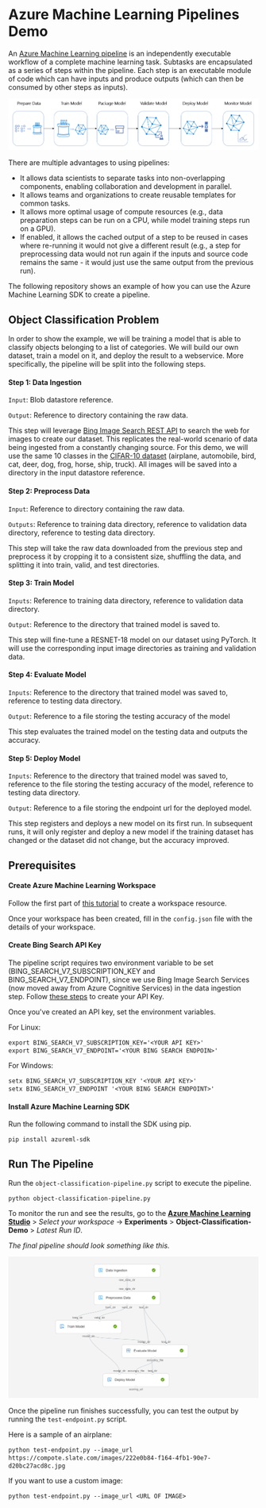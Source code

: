 # Azure Machine Learning Pipelines Demo

An [Azure Machine Learning pipeline](https://aka.ms/pl-concept) is an independently executable workflow of a complete machine learning task. Subtasks are encapsulated as a series of steps within the pipeline. Each step is an executable module of code which can have inputs and produce outputs (which can then be consumed by other steps as inputs). 

![](images/aml-pipeline-flow.png)

There are multiple advantages to using pipelines:

- It allows data scientists to separate tasks into non-overlapping components, enabling collaboration and development in parallel.
- It allows teams and organizations to create reusable templates for common tasks.
- It allows more optimal usage of compute resources (e.g., data preparation steps can be run on a CPU, while model training steps run on a GPU).
- If enabled, it allows the cached output of a step to be reused in cases where re-running it would not give a different result (e.g., a step for preprocessing data would not run again if the inputs and source code remains the same - it would just use the same output from the previous run).

The following repository shows an example of how you can use the Azure Machine Learning SDK to create a pipeline. 

## Object Classification Problem

In order to show the example, we will be training a model that is able to classify objects belonging to a list of categories. We will build our own dataset, train a model on it, and deploy the result to a webservice. More specifically, the pipeline will be split into the following steps.

#### Step 1: Data Ingestion

`Input`: Blob datastore reference. 

`Output`: Reference to directory containing the raw data.

This step will leverage [Bing Image Search REST API](https://docs.microsoft.com/en-us/azure/cognitive-services/bing-image-search/quickstarts/python) to search the web for images to create our dataset. This replicates the real-world scenario of data being ingested from a constantly changing source. For this demo, we will use the same 10 classes in the [CIFAR-10 dataset](https://www.cs.toronto.edu/~kriz/cifar.html) (airplane, automobile, bird, cat, deer, dog, frog, horse, ship, truck). All images will be saved into a directory in the input datastore reference.

#### Step 2: Preprocess Data

`Input`: Reference to directory containing the raw data.

`Outputs`: Reference to training data directory, reference to validation data directory, reference to testing data directory.

This step will take the raw data downloaded from the previous step and preprocess it by cropping it to a consistent size, shuffling the data, and splitting it into train, valid, and test directories.

#### Step 3: Train Model

`Inputs`: Reference to training data directory, reference to validation data directory.

`Output`: Reference to the directory that trained model is saved to.

This step will fine-tune a RESNET-18 model on our dataset using PyTorch. It will use the corresponding input image directories as training and validation data.

#### Step 4: Evaluate Model

`Inputs`:  Reference to the directory that trained model was saved to, reference to testing data directory.

`Output`: Reference to a file storing the testing accuracy of the model

This step evaluates the trained model on the testing data and outputs the accuracy.

#### Step 5: Deploy Model

`Inputs`:  Reference to the directory that trained model was saved to, reference to the file storing the testing accuracy of the model, reference to testing data directory.

`Output`: Reference to a file storing the endpoint url for the deployed model.

This step registers and deploys a new model on its first run. In subsequent runs, it will only register and deploy a new model if the training dataset has changed or the dataset did not change, but the accuracy improved.

## Prerequisites

#### Create Azure Machine Learning Workspace

Follow the first part of [this tutorial](https://docs.microsoft.com/en-us/azure/machine-learning/service/tutorial-1st-experiment-sdk-setup#create-a-workspace) to create a workspace resource.

Once your workspace has been created, fill in the `config.json` file with the details of your workspace.

#### Create Bing Search API Key 

The pipeline script requires two environment variable to be set (BING_SEARCH_V7_SUBSCRIPTION_KEY and BING_SEARCH_V7_ENDPOINT), since we use Bing Image Search Services (now moved away from Azure Cognitive Services) in the data ingestion step. Follow [these steps](https://docs.microsoft.com/en-us/bing/search-apis/bing-web-search/create-bing-search-service-resource) to create your API Key.

Once you've created an API key, set the environment variables.

For Linux:
```
export BING_SEARCH_V7_SUBSCRIPTION_KEY='<YOUR API KEY>'
export BING_SEARCH_V7_ENDPOINT='<YOUR BING SEARCH ENDPOIN>'
```

For Windows:
```
setx BING_SEARCH_V7_SUBSCRIPTION_KEY '<YOUR API KEY>'
setx BING_SEARCH_V7_ENDPOINT '<YOUR BING SEARCH ENDPOINT>'
```

#### Install Azure Machine Learning SDK

Run the following command to install the SDK using pip.

```
pip install azureml-sdk
```

## Run The Pipeline

Run the `object-classification-pipeline.py` script to execute the pipeline.

```
python object-classification-pipeline.py
```

To monitor the run and see the results, go to the **[Azure Machine Learning Studio](https://ml.azure.com/)** > *Select your workspace* -> **Experiments** > **Object-Classification-Demo** > *Latest Run ID*.

*The final pipeline should look something like this.*

![](images/pipeline-screenshot.png)

Once the pipeline run finishes successfully, you can test the output by running the `test-endpoint.py` script.

Here is a sample of an airplane:

```
python test-endpoint.py --image_url https://compote.slate.com/images/222e0b84-f164-4fb1-90e7-d20bc27acd8c.jpg
```
If you want to use a custom image:

```
python test-endpoint.py --image_url <URL OF IMAGE>
```